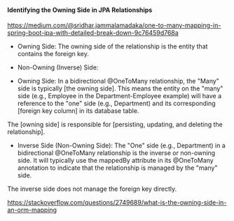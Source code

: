 #### Identifying the Owning Side in JPA Relationships
https://medium.com/@sridhar.jammalamadaka/one-to-many-mapping-in-spring-boot-jpa-with-detailed-break-down-9c76459d768a

* Owning Side: The owning side of the relationship is the entity that contains the foreign key.
* Non-Owning (Inverse) Side:

* Owning Side: 
In a bidirectional @OneToMany relationship, the "Many" side is typically [the owning side]. 
This means the entity on the "many" side (e.g., Employee in the Department-Employee example) 
will have a reference to the "one" side (e.g., Department) 
and its corresponding [foreign key column] in its database table. 

The [owning side] is responsible for [persisting, updating, and deleting the relationship].

* Inverse Side (Non-Owning Side): 
The "One" side (e.g., Department) in a bidirectional @OneToMany relationship is the inverse or non-owning side. 
It will typically use the mappedBy attribute in its @OneToMany annotation to indicate 
that the relationship is managed by the "many" side.

The inverse side does not manage the foreign key directly.

https://stackoverflow.com/questions/2749689/what-is-the-owning-side-in-an-orm-mapping